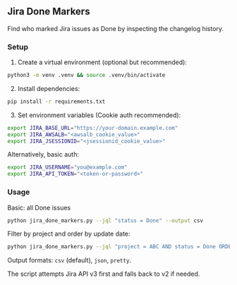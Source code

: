 ## Jira Done Markers

Find who marked Jira issues as Done by inspecting the changelog history.

### Setup

1. Create a virtual environment (optional but recommended):
```bash
python3 -m venv .venv && source .venv/bin/activate
```

2. Install dependencies:
```bash
pip install -r requirements.txt
```

3. Set environment variables (Cookie auth recommended):
```bash
export JIRA_BASE_URL="https://your-domain.example.com"
export JIRA_AWSALB="<awsalb_cookie_value>"
export JIRA_JSESSIONID="<jsessionid_cookie_value>"
```

Alternatively, basic auth:
```bash
export JIRA_USERNAME="you@example.com"
export JIRA_API_TOKEN="<token-or-password>"
```

### Usage

Basic: all Done issues
```bash
python jira_done_markers.py --jql "status = Done" --output csv
```

Filter by project and order by update date:
```bash
python jira_done_markers.py --jql "project = ABC AND status = Done ORDER BY updated DESC" --output pretty
```

Output formats: `csv` (default), `json`, `pretty`.

The script attempts Jira API v3 first and falls back to v2 if needed.

